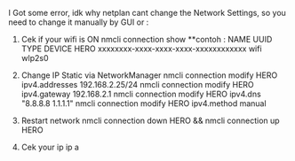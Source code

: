 I Got some error, idk why netplan cant change the Network Settings, so you need to change it manually by GUI or : 

1. Cek if your wifi is ON
nmcli connection show
**contoh :
NAME    UUID                                  TYPE      DEVICE
HERO    xxxxxxxx-xxxx-xxxx-xxxx-xxxxxxxxxxxx  wifi      wlp2s0

2. Change IP Static via NetworkManager
nmcli connection modify HERO ipv4.addresses 192.168.2.25/24 <!-- Your IP -->
nmcli connection modify HERO ipv4.gateway 192.168.2.1 <!-- Your gateaway -->
nmcli connection modify HERO ipv4.dns "8.8.8.8 1.1.1.1" 
nmcli connection modify HERO ipv4.method manual <!-- change to manual (static)-->

3. Restart network
nmcli connection down HERO && nmcli connection up HERO

4. Cek your ip
ip a

